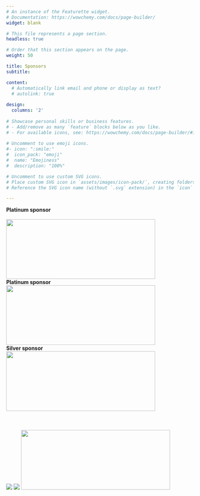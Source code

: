 ```yaml
---
# An instance of the Featurette widget.
# Documentation: https://wowchemy.com/docs/page-builder/
widget: blank

# This file represents a page section.
headless: true

# Order that this section appears on the page.
weight: 50

title: Sponsors
subtitle:

content:
  # Automatically link email and phone or display as text?
  # autolink: true
  
design:
  columns: '2'
  
# Showcase personal skills or business features.
# - Add/remove as many `feature` blocks below as you like.
# - For available icons, see: https://wowchemy.com/docs/page-builder/#icons
  
# Uncomment to use emoji icons.
#- icon: ":smile:"
#  icon_pack: "emoji"
#  name: "Emojiness"
#  description: "100%"  

# Uncomment to use custom SVG icons.
# Place custom SVG icon in `assets/images/icon-pack/`, creating folders if necessary.
# Reference the SVG icon name (without `.svg` extension) in the `icon` field.

---
```

<div class="container">

<div class="row mb-10 mx-auto">
<div class="col-sm-4 mx-auto" style="display:inline-block">
<strong style="text-align:center">Platinum sponsor</strong>
<br/>
<br/>
<img src="https://eaamo.org/home/img/sloan.svg" width="400" height="160">
</div>

<div class="col-sm-4 mx-auto" style="display:inline-block">
<strong style="text-align:center">Platinum sponsor</strong>
<br/>
<img src="https://eaamo.org/home/img/macarthur.svg" width="400" height="160">
</div>

<div class="col-sm-4 mx-auto" style="display:inline-block">
<strong style="text-align:center">Silver sponsor</strong>
<br/>
<img src="https://eaamo.org/home/img/patterns.svg" width="400" height="160">
</div>
</div>

<div class="row mb-10 mx-auto">
<div class="col-sm-4" style="display:inline-block" width="400" height="160">
<br/>
<br/>
<br/>
<img src="https://eaamo.org/home/img/acm.svg">
</div>

<div class="col-sm-4 mx-auto" style="display:inline-block" width="400" height="160">
<br/>
<img src="https://eaamo.org/home/img/sigaiwide.svg">
</div>

<div class="col-sm-4 mx-auto" style="display:inline-block">
<br/>
<br/>
<br/>
<img src="https://eaamo.org/home/img/sigecom_logo_4rgb.svg" width="400" height="160">
</div>
</div>
</div>
